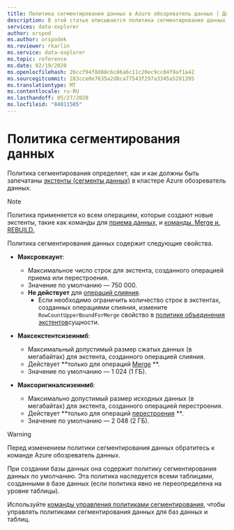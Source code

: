 ```yaml
---
title: Политика сегментирования данных в Azure обозреватель данных | Документация Майкрософт
description: В этой статье описывается политика сегментирования данных в Azure обозреватель данных.
services: data-explorer
author: orspod
ms.author: orspodek
ms.reviewer: rkarlin
ms.service: data-explorer
ms.topic: reference
ms.date: 02/19/2020
ms.openlocfilehash: 26ccf94f8d88c6c86a6c11c20ec9cc04f8af1a42
ms.sourcegitcommit: 283cce0e7635a2d8ca77543f297a3345a5201395
ms.translationtype: MT
ms.contentlocale: ru-RU
ms.lasthandoff: 05/27/2020
ms.locfileid: "84011505"
---
```

# <a name="data-sharding-policy"></a>Политика сегментирования данных

Политика сегментирования определяет, как и как должны быть запечатаны [экстенты (сегменты данных)](../management/extents-overview.md) в кластере Azure обозреватель данных.

> [!NOTE]
> Политика применяется ко всем операциям, которые создают новые экстенты, такие как команды для [приема данных](../../ingest-data-overview.md#kusto-query-language-ingest-control-commands), и [команды. Merge и. REBUILD.](../management/extents-commands.md#merge-extents)

Политика сегментирования данных содержит следующие свойства.

- **Максровкаунт**:
    - Максимальное число строк для экстента, созданного операцией приема или перестроения.
    - Значение по умолчанию — 750 000.
    - **Не действует** для [операций слияния](mergepolicy.md).
        - Если необходимо ограничить количество строк в экстентах, созданных операциями слияния, измените `RowCountUpperBoundForMerge` свойство в [политике объединения экстентов](mergepolicy.md)сущности.
- **Максекстентсизеинмб**:
    - Максимальный допустимый размер сжатых данных (в мегабайтах) для экстента, созданного операцией слияния.
    - Действует **только для операций [Merge](mergepolicy.md) **.
    - Значение по умолчанию — 1 024 (1 ГБ).

- **Максоригиналсизеинмб**:
    - Максимально допустимый размер исходных данных (в мегабайтах) для экстента, созданного операцией перестроения.
    - Действует **только для операций [перестроения](mergepolicy.md) **.
    - Значение по умолчанию — 2 048 (2 ГБ).

> [!WARNING]
> Перед изменением политики сегментирования данных обратитесь к команде Azure обозреватель данных.

При создании базы данных она содержит политику сегментирования данных по умолчанию. Эта политика наследуется всеми таблицами, созданными в базе данных (если политика явно не переопределена на уровне таблицы).

Используйте [команды управления политиками сегментирования](../management/sharding-policy.md), чтобы управлять политиками сегментирования данных для баз данных и таблиц.
 